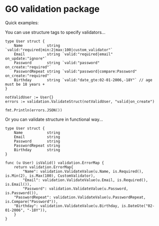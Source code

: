 GO validation package
==================================================
Quick examples:

You can use structure tags to specify validators...
```
type User struct {
	Name           string `valid:"required|min:2|max:100|custom_validator"`
	Email          string `valid:"required|email"            on_update:"ignore"`
	Password       string `valid:"password"                  on_create:"required"`
	PasswordRepeat string `valid:"password|compare:Password" on_create:"required"`
	Birthday       string `valid:"date_gte:02-01-2006,-18Y"` // age must be 18 years +
}

notValidUser := User{}
errors := validation.ValidateStruct(notValidUser, "valid|on_create")

fmt.Println(errors.JSON())
```

Or you can validate structure in functional way...

```
type User struct {
	Name           string
	Email          string
	Password       string
	PasswordRepeat string
	Birthday       string
}

func (u User) isValid() validation.ErrorMap {
	return validation.ErrorMap{
		"Name": validation.ValidateValue(u.Name, is.Required(), is.Min(2), is.Max(100), CustomValidator),
		"Email": validation.ValidateValue(u.Email, is.Required(), is.Email()),
		"Password": validation.ValidateValue(u.Password, is.Password()),
    "PasswordRepeat": validation.ValidateValue(u.PasswordRepeat, is.Compare("Password")),
    "Birthday": validation.ValidateValue(u.Birthday, is.DateGte("02-01-2006", "-18Y")),
	}
}
```
